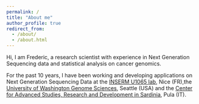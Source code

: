 ```yaml
---
permalink: /
title: "About me"
author_profile: true
redirect_from:
  - /about/
  - /about.html
---
```


Hi, I am Frederic, a research scientist with experience in Next Generation Sequencing data and statistical analysis on cancer genomics.

For the past 10 years, I have been working and developing applications on Next Generation Sequencing Data at
the [INSERM U1065 lab](http://www.unice.fr/c3m/), Nice (FR),the [University of Washington Genome Sciences](http://www.gs.washington.edu/), Seattle (USA) and the [Center for Advanced Studies, Research and Development in Sardinia](http://www.crs4.it/), Pula (IT).
